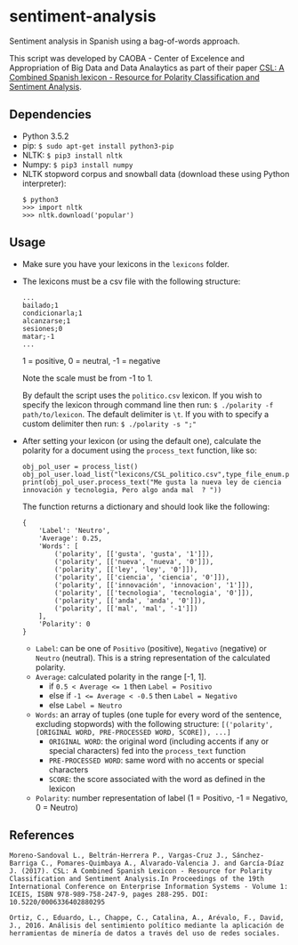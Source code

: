 # sentiment-analysis
Sentiment analysis in Spanish using a bag-of-words approach.

This script was developed by CAOBA - Center of Excelence and Appropriation of Big Data and Data Analaytics as part of their paper [CSL: A Combined Spanish lexicon - Resource for Polarity Classification and Sentiment Analysis](http://www.scitepress.org/DigitalLibrary/PublicationsDetail.aspx?ID=J41cKicqYUA=&t=1).

## Dependencies
* Python 3.5.2
* pip: `$ sudo apt-get install python3-pip`
* NLTK: `$ pip3 install nltk`
* Numpy: `$ pip3 install numpy`
* NLTK stopword corpus and snowball data (download these using Python interpreter):
	```
	$ python3
	>>> import nltk
	>>> nltk.download('popular')
	```

## Usage
* Make sure you have your lexicons in the `lexicons` folder.
* The lexicons must be a csv file with the following structure:
	```
	...
	bailado;1
	condicionarla;1
	alcanzarse;1
	sesiones;0
	matar;-1
	...
	```
	
	1 = positive, 0 = neutral, -1 = negative

	Note the scale must be from -1 to 1.

	By default the script uses the `politico.csv` lexicon. If you wish to specify the lexicon through command line then run: `$ ./polarity -f path/to/lexicon`.
	The default delimiter is `\t`. If you with to specify a custom delimiter then run: `$ ./polarity -s ";"`
* After setting your lexicon (or using the default one), calculate the polarity for a document using the `process_text` function, like so:
	```
	obj_pol_user = process_list()
	obj_pol_user.load_list("lexicons/CSL_politico.csv",type_file_enum.polarity)
	print(obj_pol_user.process_text("Me gusta la nueva ley de ciencia innovación y tecnologia, Pero algo anda mal  ? "))
	```

	The function returns a dictionary and should look like the following:
	```
	{
		'Label': 'Neutro',
		'Average': 0.25,
		'Words': [
			('polarity', [['gusta', 'gusta', '1']]),
			('polarity', [['nueva', 'nueva', '0']]),
			('polarity', [['ley', 'ley', '0']]),
			('polarity', [['ciencia', 'ciencia', '0']]),
			('polarity', [['innovación', 'innovacion', '1']]),
			('polarity', [['tecnologia', 'tecnologia', '0']]),
			('polarity', [['anda', 'anda', '0']]),
			('polarity', [['mal', 'mal', '-1']])
		],
		'Polarity': 0
	}

	```
	* `Label`: can be one of `Positivo` (positive), `Negativo` (negative) or `Neutro` (neutral). This is a string representation of the calculated polarity.
	* `Average`: calculated polarity in the range [-1, 1].
		* if `0.5 < Average <= 1`  then `Label = Positivo`
		* else if `-1 <= Average < -0.5`  then `Label = Negativo`
		* else `Label = Neutro`
	* `Words`: an array of tuples (one tuple for every word of the sentence, excluding stopwords) with the following structure: `[('polarity', [ORIGINAL WORD, PRE-PROCESSED WORD, SCORE]), ...]`
		* `ORIGINAL WORD`: the original word (including accents if any or special characters) fed into the `process_text` function
		* `PRE-PROCESSED WORD`: same word with no accents or special characters
		* `SCORE`: the score associated with the word as defined in the lexicon
	* `Polarity`: number representation of label (1 = Positivo, -1 = Negativo, 0 = Neutro)



## References
```
Moreno-Sandoval L., Beltrán-Herrera P., Vargas-Cruz J., Sánchez-Barriga C., Pomares-Quimbaya A., Alvarado-Valencia J. and García-Díaz J. (2017). CSL: A Combined Spanish Lexicon - Resource for Polarity Classification and Sentiment Analysis.In Proceedings of the 19th International Conference on Enterprise Information Systems - Volume 1: ICEIS, ISBN 978-989-758-247-9, pages 288-295. DOI: 10.5220/0006336402880295
```

```
Ortiz, C., Eduardo, L., Chappe, C., Catalina, A., Arévalo, F., David, J., 2016. Análisis del sentimiento político mediante la aplicación de herramientas de minería de datos a través del uso de redes sociales.
```